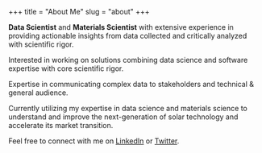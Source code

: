 +++
title = "About Me"
slug = "about"
+++


**Data Scientist** and **Materials Scientist** with extensive experience in providing actionable insights from data collected and critically analyzed with scientific rigor. 
 
Interested in working on solutions combining data science and software expertise with core scientific rigor.

Expertise in communicating complex data to stakeholders and technical & general audience.

Currently utilizing my expertise in data science and materials science to understand and improve the next-generation of solar technology and accelerate its market transition.

Feel free to connect with me on [LinkedIn](https://www.linkedin.com/in/sarthak-jariwala-877858108/) or [Twitter](https://twitter.com/JariwalaSarthak/).
